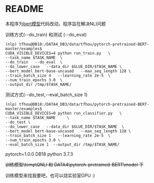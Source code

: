 # README

本程序为[bert模型](https://github.com/huggingface/pytorch-pretrained-BERT/blob/master/examples/run_classifier.py)代码改动，程序旨在解决NLI问题

训练方式(--do_train) 和测试 (--do_eval)

```
(nlp) tfhou@DB18:/DATA4_DB3/data/tfhou/pytorch-pretrained-BERT-master/examples$ 
CUDA_VISIBLE_DEVICES=4 python run_train.py   \
--task_name $TASK_NAME  \
--do_train   --do_eval  \
--do_lower_case   --data_dir $GLUE_DIR/$TASK_NAME \
--bert_model bert-base-uncased   --max_seq_length 128 \
--train_batch_size 4   --learning_rate 2e-5  \
--num_train_epochs 3.0  \
--output_dir /tmp/$TASK_NAME/

```

测试方式(--do_test,--eval_batch_size 1)

```
(nlp) tfhou@DB18:/DATA4_DB3/data/tfhou/pytorch-pretrained-BERT-master/examples$ 
CUDA_VISIBLE_DEVICES=0 python run_classifier.py   \
--task_name $TASK_NAME     \
--do_test \
--do_lower_case   --data_dir $GLUE_DIR/$TASK_NAME  \
--bert_model bert-base-uncased   --max_seq_length 128 \
--train_batch_size 1   --learning_rate 2e-5  \
--num_train_epochs 3.0 \
--eval_batch_size 1  --output_dir /tmp/$TASK_NAME/

```

pytorch=1.0.0 DB18 python 3.7.3

~~训练模型\temp\QNLI 和 DATA4\pytorch-pretrained-BERT\model 下~~

训练模型来找我要吧，也可以烧实验室GPU  :)
